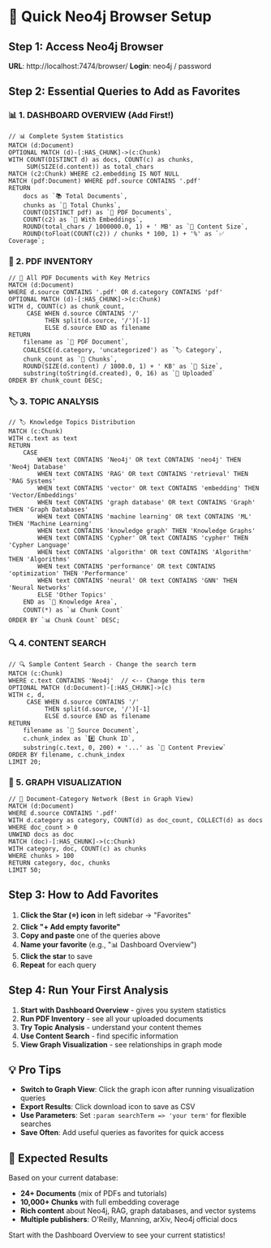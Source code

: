 # 🚀 Quick Neo4j Browser Setup

## Step 1: Access Neo4j Browser
**URL**: http://localhost:7474/browser/
**Login**: neo4j / password

## Step 2: Essential Queries to Add as Favorites

### 📊 1. DASHBOARD OVERVIEW (Add First!)
```cypher
// 📊 Complete System Statistics
MATCH (d:Document)
OPTIONAL MATCH (d)-[:HAS_CHUNK]->(c:Chunk)
WITH COUNT(DISTINCT d) as docs, COUNT(c) as chunks,
     SUM(SIZE(d.content)) as total_chars
MATCH (c2:Chunk) WHERE c2.embedding IS NOT NULL
MATCH (pdf:Document) WHERE pdf.source CONTAINS '.pdf'
RETURN
    docs as `📚 Total Documents`,
    chunks as `📝 Total Chunks`,
    COUNT(DISTINCT pdf) as `📄 PDF Documents`,
    COUNT(c2) as `🧮 With Embeddings`,
    ROUND(total_chars / 1000000.0, 1) + ' MB' as `💾 Content Size`,
    ROUND(toFloat(COUNT(c2)) / chunks * 100, 1) + '%' as `✅ Coverage`;
```

### 📄 2. PDF INVENTORY
```cypher
// 📄 All PDF Documents with Key Metrics
MATCH (d:Document)
WHERE d.source CONTAINS '.pdf' OR d.category CONTAINS 'pdf'
OPTIONAL MATCH (d)-[:HAS_CHUNK]->(c:Chunk)
WITH d, COUNT(c) as chunk_count,
     CASE WHEN d.source CONTAINS '/'
          THEN split(d.source, '/')[-1]
          ELSE d.source END as filename
RETURN
    filename as `📖 PDF Document`,
    COALESCE(d.category, 'uncategorized') as `🏷️ Category`,
    chunk_count as `📝 Chunks`,
    ROUND(SIZE(d.content) / 1000.0, 1) + ' KB' as `💾 Size`,
    substring(toString(d.created), 0, 16) as `📅 Uploaded`
ORDER BY chunk_count DESC;
```

### 🏷️ 3. TOPIC ANALYSIS
```cypher
// 🏷️ Knowledge Topics Distribution
MATCH (c:Chunk)
WITH c.text as text
RETURN
    CASE
        WHEN text CONTAINS 'Neo4j' OR text CONTAINS 'neo4j' THEN 'Neo4j Database'
        WHEN text CONTAINS 'RAG' OR text CONTAINS 'retrieval' THEN 'RAG Systems'
        WHEN text CONTAINS 'vector' OR text CONTAINS 'embedding' THEN 'Vector/Embeddings'
        WHEN text CONTAINS 'graph database' OR text CONTAINS 'Graph' THEN 'Graph Databases'
        WHEN text CONTAINS 'machine learning' OR text CONTAINS 'ML' THEN 'Machine Learning'
        WHEN text CONTAINS 'knowledge graph' THEN 'Knowledge Graphs'
        WHEN text CONTAINS 'Cypher' OR text CONTAINS 'cypher' THEN 'Cypher Language'
        WHEN text CONTAINS 'algorithm' OR text CONTAINS 'Algorithm' THEN 'Algorithms'
        WHEN text CONTAINS 'performance' OR text CONTAINS 'optimization' THEN 'Performance'
        WHEN text CONTAINS 'neural' OR text CONTAINS 'GNN' THEN 'Neural Networks'
        ELSE 'Other Topics'
    END as `🧠 Knowledge Area`,
    COUNT(*) as `📊 Chunk Count`
ORDER BY `📊 Chunk Count` DESC;
```

### 🔍 4. CONTENT SEARCH
```cypher
// 🔍 Sample Content Search - Change the search term
MATCH (c:Chunk)
WHERE c.text CONTAINS 'Neo4j'  // <-- Change this term
OPTIONAL MATCH (d:Document)-[:HAS_CHUNK]->(c)
WITH c, d,
     CASE WHEN d.source CONTAINS '/'
          THEN split(d.source, '/')[-1]
          ELSE d.source END as filename
RETURN
    filename as `📖 Source Document`,
    c.chunk_index as `#️⃣ Chunk ID`,
    substring(c.text, 0, 200) + '...' as `📝 Content Preview`
ORDER BY filename, c.chunk_index
LIMIT 20;
```

### 🎨 5. GRAPH VISUALIZATION
```cypher
// 🎨 Document-Category Network (Best in Graph View)
MATCH (d:Document)
WHERE d.source CONTAINS '.pdf'
WITH d.category as category, COUNT(d) as doc_count, COLLECT(d) as docs
WHERE doc_count > 0
UNWIND docs as doc
MATCH (doc)-[:HAS_CHUNK]->(c:Chunk)
WITH category, doc, COUNT(c) as chunks
WHERE chunks > 100
RETURN category, doc, chunks
LIMIT 50;
```

## Step 3: How to Add Favorites

1. **Click the Star (⭐) icon** in left sidebar → "Favorites"
2. **Click "+ Add empty favorite"**
3. **Copy and paste** one of the queries above
4. **Name your favorite** (e.g., "📊 Dashboard Overview")
5. **Click the star** to save
6. **Repeat** for each query

## Step 4: Run Your First Analysis

1. **Start with Dashboard Overview** - gives you system statistics
2. **Run PDF Inventory** - see all your uploaded documents
3. **Try Topic Analysis** - understand your content themes
4. **Use Content Search** - find specific information
5. **View Graph Visualization** - see relationships in graph mode

## 💡 Pro Tips

- **Switch to Graph View**: Click the graph icon after running visualization queries
- **Export Results**: Click download icon to save as CSV
- **Use Parameters**: Set `:param searchTerm => 'your term'` for flexible searches
- **Save Often**: Add useful queries as favorites for quick access

## 🎯 Expected Results

Based on your current database:
- **24+ Documents** (mix of PDFs and tutorials)
- **10,000+ Chunks** with full embedding coverage
- **Rich content** about Neo4j, RAG, graph databases, and vector systems
- **Multiple publishers**: O'Reilly, Manning, arXiv, Neo4j official docs

Start with the Dashboard Overview to see your current statistics!